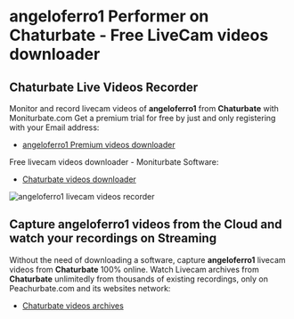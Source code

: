 # angeloferro1 Performer on Chaturbate - Free LiveCam videos downloader

## Chaturbate Live Videos Recorder

Monitor and record livecam videos of **angeloferro1** from **Chaturbate** with Moniturbate.com
Get a premium trial for free by just and only registering with your Email address:
* [angeloferro1 Premium videos downloader](https://moniturbate.com/request-demo-licence-key.html)

Free livecam videos downloader - Moniturbate Software:
* [Chaturbate videos downloader](https://moniturbate.com/moniturbate-download-software.html)

![angeloferro1 livecam videos recorder](https://peachurnet.com/templates/moniturbate-software.png)


## Capture angeloferro1 videos from the Cloud and watch your recordings on Streaming

Without the need of downloading a software, capture **angeloferro1** livecam videos from **Chaturbate** 100% online.
Watch Livecam archives from **Chaturbate** unlimitedly from thousands of existing recordings, only on Peachurbate.com and its websites network:
* [Chaturbate videos archives](https://peachurnet.com/)